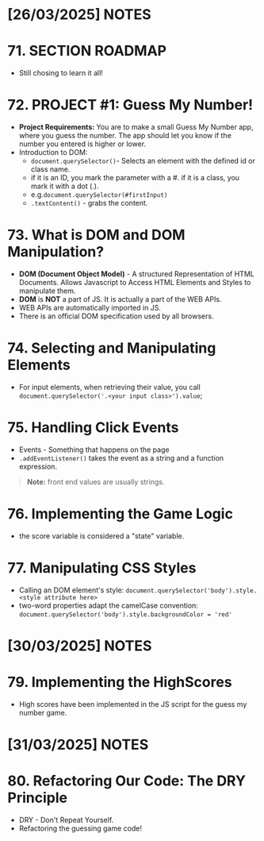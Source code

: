 
# [26/03/2025] NOTES

# 71. SECTION ROADMAP

- Still chosing to learn it all!
# 72. PROJECT #1: Guess My Number!

- **Project Requirements:** You are to make a small Guess My Number app, where you guess the number. The app should let you know if the number you entered is higher or lower.
- Introduction to DOM:
	- `document.querySelector()`- Selects an element with the defined id or class name.
	- if it is an ID, you mark the parameter with a #. if it is a class, you mark it with a dot (.).
	- e.g.`document.querySelector(#firstInput)`
	- `.textContent()` - grabs the content.

# 73. What is DOM and DOM Manipulation?

- **DOM (Document Object Model)** - A structured Representation of HTML Documents. Allows Javascript to Access HTML Elements and Styles to manipulate them.
- **DOM** is **NOT** a part of JS. It is actually a part of the WEB APIs. 
- WEB APIs are automatically imported in JS. 
- There is an official DOM specification used by all browsers.

# 74. Selecting and Manipulating Elements

- For input elements, when retrieving their value, you call `document.querySelector('.<your input class>').value`;


# 75. Handling Click Events

- Events - Something that happens on the page
- `.addEventListener()` takes the event as a string and a function expression.
> **Note:** front end values are usually strings.

# 76. Implementing the Game Logic

- the score variable is considered a "state" variable.

# 77. Manipulating CSS Styles

- Calling an DOM element's style:
`document.querySelector('body').style.<style attribute here>`
- two-word properties adapt the camelCase convention:
`document.querySelector('body').style.backgroundColor = 'red'`

# [30/03/2025] NOTES

# 79. Implementing the HighScores

- High scores have been implemented in the JS script for the guess my number game.

# [31/03/2025] NOTES

# 80. Refactoring Our Code: The DRY Principle

- DRY - Don't Repeat Yourself.
- Refactoring the guessing game code!